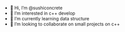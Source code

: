 - 👋 Hi, I’m @sushiconcrete
- 👀 I’m interested in c++ develop
- 🌱 I’m currently learning data structure
- 💞️ I’m looking to collaborate on small projects on c++

<!---
sushiconcrete/sushiconcrete is a ✨ special ✨ repository because its `README.md` (this file) appears on your GitHub profile.
You can click the Preview link to take a look at your changes.
--->
